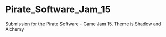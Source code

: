 # Pirate_Software_Jam_15
Submission for the Pirate Software - Game Jam 15. Theme is Shadow and Alchemy
